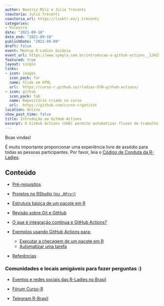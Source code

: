 ```yaml
---
author: Beatriz Milz e Julio Trecenti
coautoria: Julio Trecenti
coautoria_url: https://linktr.ee/j.trecenti
categories:
- Palestra
date: "2021-09-18"
date_end: "2021-09-18"
publishDate: "2021-09-09"
draft: false
event: Meetup R-Ladies Goiânia
event_url: https://www.sympla.com.br/introducao-a-github-actions__1342598
featured: true
layout: single
links:
- icon: images
  icon_pack: far
  name: Slide em HTML
  url:  https://curso-r.github.io/rladies-GYN-github-actions/
- icon: github
  icon_pack: fab
  name: Repositório criado no curso
  url:  https://github.com/curso-r/gatitos
location: Online
show_post_time: false
title: Introdução ao GitHub Actions
excerpt: O GitHub Actions (GHA) permite automatizar fluxos de trabalho de desenvolvimento em R. Nessa apresentação, falaremos sobre GitHub Actions no contexto de pacotes em R, onde será mostrado dois exemplos de uso de GitHub Actions, sendo um exemplo de checagem automática de pacotes em R, e outro que envolve a automatização de atualização de um relatório em RMarkdown.
---
```





Boas vindas!

É muito importante proporcionar uma experiência livre de assédio para todas as pessoas participantes.  Por favor, leia o [Código de Conduta da R-Ladies](https://github.com/rladies/.github/blob/master/CODE_OF_CONDUCT.md#portuguese).

## Conteúdo


- [Pré-requisitos](https://curso-r.github.io/rladies-GYN-github-actions/#pre-requisitos)

- [Projetos no RStudio (ou `.RProj`)](https://curso-r.github.io/rladies-GYN-github-actions/#projetos-rstudio)

- [Estrutura básica de um pacote em R](https://curso-r.github.io/rladies-GYN-github-actions/#basico-pacotes)

- [Revisão sobre Git e GitHub](https://curso-r.github.io/rladies-GYN-github-actions/#revisao-github)

- [O que é integração contínua e GitHub Actions?](https://curso-r.github.io/rladies-GYN-github-actions/#gha)

- [Exemplos usando GitHub Actions para:](https://curso-r.github.io/rladies-GYN-github-actions/#exemplos)

  - [Executar a checagem de um pacote em R](https://curso-r.github.io/rladies-GYN-github-actions/#exemplo-check)
  - [Automatizar uma tarefa](https://curso-r.github.io/rladies-GYN-github-actions/#exemplo-automacao) 

- [Referências](https://curso-r.github.io/rladies-GYN-github-actions/#referencias)


### Comunidades e locais amigáveis para fazer perguntas :)

- [Eventos e redes sociais das R-Ladies no Brasil](https://github.com/R-Ladies-Sao-Paulo/RLadies-Brasil)

- [Fórum Curso-R](https://discourse.curso-r.com/)

- [Telegram R-Brasil](https://t.me/rbrasiloficial)


